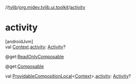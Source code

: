 //[tvlib](../../index.md)/[org.mjdev.tvlib.ui.toolkit](index.md)/[activity](activity.md)

# activity

[androidJvm]\
val [Context](https://developer.android.com/reference/kotlin/android/content/Context.html).[activity](activity.md): [Activity](https://developer.android.com/reference/kotlin/android/app/Activity.html)?

@get:[ReadOnlyComposable](https://developer.android.com/reference/kotlin/androidx/compose/runtime/ReadOnlyComposable.html)

@get:[Composable](https://developer.android.com/reference/kotlin/androidx/compose/runtime/Composable.html)

val [ProvidableCompositionLocal](https://developer.android.com/reference/kotlin/androidx/compose/runtime/ProvidableCompositionLocal.html)&lt;[Context](https://developer.android.com/reference/kotlin/android/content/Context.html)&gt;.[activity](activity.md): [Activity](https://developer.android.com/reference/kotlin/android/app/Activity.html)?

